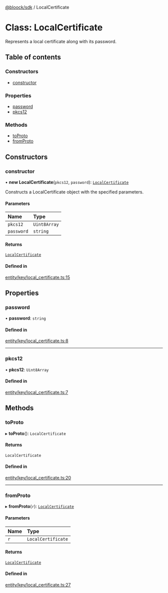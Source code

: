 [@bloock/sdk](../index.md) / LocalCertificate

# Class: LocalCertificate

Represents a local certificate along with its password.

## Table of contents

### Constructors

- [constructor](LocalCertificate.md#constructor)

### Properties

- [password](LocalCertificate.md#password)
- [pkcs12](LocalCertificate.md#pkcs12)

### Methods

- [toProto](LocalCertificate.md#toproto)
- [fromProto](LocalCertificate.md#fromproto)

## Constructors

### constructor

• **new LocalCertificate**(`pkcs12`, `password`): [`LocalCertificate`](LocalCertificate.md)

Constructs a LocalCertificate object with the specified parameters.

#### Parameters

| Name | Type |
| :------ | :------ |
| `pkcs12` | `Uint8Array` |
| `password` | `string` |

#### Returns

[`LocalCertificate`](LocalCertificate.md)

#### Defined in

[entity/key/local_certificate.ts:15](https://github.com/bloock/bloock-sdk/blob/edef30d6/languages/js/src/entity/key/local_certificate.ts#L15)

## Properties

### password

• **password**: `string`

#### Defined in

[entity/key/local_certificate.ts:8](https://github.com/bloock/bloock-sdk/blob/edef30d6/languages/js/src/entity/key/local_certificate.ts#L8)

___

### pkcs12

• **pkcs12**: `Uint8Array`

#### Defined in

[entity/key/local_certificate.ts:7](https://github.com/bloock/bloock-sdk/blob/edef30d6/languages/js/src/entity/key/local_certificate.ts#L7)

## Methods

### toProto

▸ **toProto**(): `LocalCertificate`

#### Returns

`LocalCertificate`

#### Defined in

[entity/key/local_certificate.ts:20](https://github.com/bloock/bloock-sdk/blob/edef30d6/languages/js/src/entity/key/local_certificate.ts#L20)

___

### fromProto

▸ **fromProto**(`r`): [`LocalCertificate`](LocalCertificate.md)

#### Parameters

| Name | Type |
| :------ | :------ |
| `r` | `LocalCertificate` |

#### Returns

[`LocalCertificate`](LocalCertificate.md)

#### Defined in

[entity/key/local_certificate.ts:27](https://github.com/bloock/bloock-sdk/blob/edef30d6/languages/js/src/entity/key/local_certificate.ts#L27)
